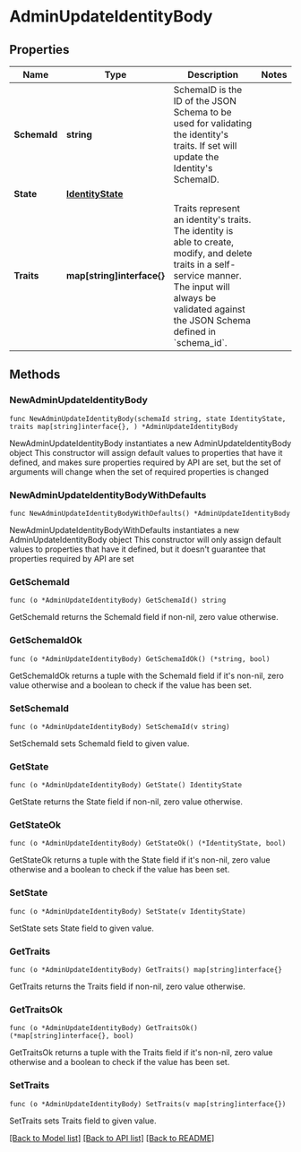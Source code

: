 # AdminUpdateIdentityBody

## Properties

Name | Type | Description | Notes
------------ | ------------- | ------------- | -------------
**SchemaId** | **string** | SchemaID is the ID of the JSON Schema to be used for validating the identity&#39;s traits. If set will update the Identity&#39;s SchemaID. | 
**State** | [**IdentityState**](IdentityState.md) |  | 
**Traits** | **map[string]interface{}** | Traits represent an identity&#39;s traits. The identity is able to create, modify, and delete traits in a self-service manner. The input will always be validated against the JSON Schema defined in &#x60;schema_id&#x60;. | 

## Methods

### NewAdminUpdateIdentityBody

`func NewAdminUpdateIdentityBody(schemaId string, state IdentityState, traits map[string]interface{}, ) *AdminUpdateIdentityBody`

NewAdminUpdateIdentityBody instantiates a new AdminUpdateIdentityBody object
This constructor will assign default values to properties that have it defined,
and makes sure properties required by API are set, but the set of arguments
will change when the set of required properties is changed

### NewAdminUpdateIdentityBodyWithDefaults

`func NewAdminUpdateIdentityBodyWithDefaults() *AdminUpdateIdentityBody`

NewAdminUpdateIdentityBodyWithDefaults instantiates a new AdminUpdateIdentityBody object
This constructor will only assign default values to properties that have it defined,
but it doesn't guarantee that properties required by API are set

### GetSchemaId

`func (o *AdminUpdateIdentityBody) GetSchemaId() string`

GetSchemaId returns the SchemaId field if non-nil, zero value otherwise.

### GetSchemaIdOk

`func (o *AdminUpdateIdentityBody) GetSchemaIdOk() (*string, bool)`

GetSchemaIdOk returns a tuple with the SchemaId field if it's non-nil, zero value otherwise
and a boolean to check if the value has been set.

### SetSchemaId

`func (o *AdminUpdateIdentityBody) SetSchemaId(v string)`

SetSchemaId sets SchemaId field to given value.


### GetState

`func (o *AdminUpdateIdentityBody) GetState() IdentityState`

GetState returns the State field if non-nil, zero value otherwise.

### GetStateOk

`func (o *AdminUpdateIdentityBody) GetStateOk() (*IdentityState, bool)`

GetStateOk returns a tuple with the State field if it's non-nil, zero value otherwise
and a boolean to check if the value has been set.

### SetState

`func (o *AdminUpdateIdentityBody) SetState(v IdentityState)`

SetState sets State field to given value.


### GetTraits

`func (o *AdminUpdateIdentityBody) GetTraits() map[string]interface{}`

GetTraits returns the Traits field if non-nil, zero value otherwise.

### GetTraitsOk

`func (o *AdminUpdateIdentityBody) GetTraitsOk() (*map[string]interface{}, bool)`

GetTraitsOk returns a tuple with the Traits field if it's non-nil, zero value otherwise
and a boolean to check if the value has been set.

### SetTraits

`func (o *AdminUpdateIdentityBody) SetTraits(v map[string]interface{})`

SetTraits sets Traits field to given value.



[[Back to Model list]](../README.md#documentation-for-models) [[Back to API list]](../README.md#documentation-for-api-endpoints) [[Back to README]](../README.md)


